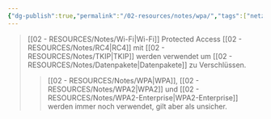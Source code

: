 ```yaml
---
{"dg-publish":true,"permalink":"/02-resources/notes/wpa/","tags":["netzwerk/wifi","kryptografie/wifi"],"noteIcon":"","updated":"2024-08-04T23:17:17.000+02:00"}
---
```


>[[02 - RESOURCES/Notes/Wi-Fi\|Wi-Fi]] Protected Access
>[[02 - RESOURCES/Notes/RC4\|RC4]] mit [[02 - RESOURCES/Notes/TKIP\|TKIP]] werden verwendet um [[02 - RESOURCES/Notes/Datenpakete\|Datenpakete]] zu Verschlüssen.
>>[[02 - RESOURCES/Notes/WPA\|WPA]], [[02 - RESOURCES/Notes/WPA2\|WPA2]] und [[02 - RESOURCES/Notes/WPA2-Enterprise\|WPA2-Enterprise]] werden immer noch verwendet, gilt aber als unsicher.